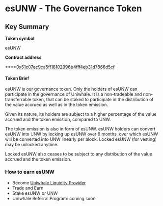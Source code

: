 # esUNW - The Governance Token

## Key Summary

**Token symbol**

esUNW

**Contract address**

****[0x61c07ec9ca5ff18102396b4fff4eb31d7866d5cf](https://bscscan.com/token/0x61c07ec9ca5ff18102396b4fff4eb31d7866d5cf)

#### Token Brief

esUNW is our governance token. Only the holders of esUNW can participate in the governance of Uniwhale. It is a non-tradeable and non-transferrable token, that can be staked to participate in the distribution of the value accrued as well as in the token emission.

Given its nature, its holders are subject to a higher percentage of the value accrued and the token emission, compared to UNW.

The token emission is also in form of esUNW. esUNW holders can convert esUNW into UNW by locking up esUNW over 6 months, over which esUNW will be converted into UNW linearly per block. Locked esUNW (for vesting) may be unlocked anytime.

Locked esUNW also ceases to be subject to any distribution of the value accrued and the token emission.

### How to earn esUNW

* Become [Uniwhale Liquidity Provider](https://app.uniwhale.co/liquidity)
* Trade and Earn
* Stake esUNW or UNW
* Uniwhale Referral Program: coming soon
